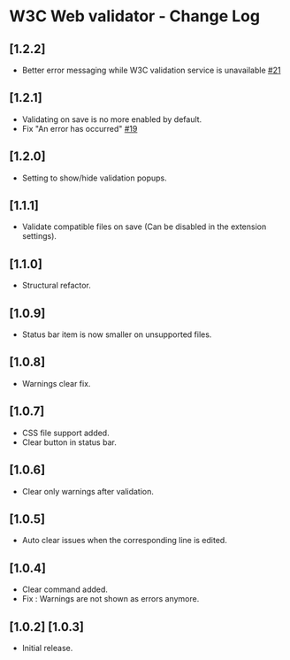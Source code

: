# W3C Web validator - Change Log

## [1.2.2]

- Better error messaging while W3C validation service is unavailable [#21](https://github.com/celian-rib/vscode-webvalidation-extension/issues/21)

## [1.2.1]

- Validating on save is no more enabled by default.
- Fix "An error has occurred" [#19](https://github.com/celian-rib/vscode-webvalidation-extension/issues/19)

## [1.2.0]

- Setting to show/hide validation popups.

## [1.1.1]

- Validate compatible files on save (Can be disabled in the extension settings).

## [1.1.0]

- Structural refactor.

## [1.0.9]

- Status bar item is now smaller on unsupported files.

## [1.0.8]

- Warnings clear fix.

## [1.0.7]

- CSS file support added.
- Clear button in status bar.

## [1.0.6]

- Clear only warnings after validation.

## [1.0.5]

- Auto clear issues when the corresponding line is edited.

## [1.0.4]

- Clear command added.
- Fix : Warnings are not shown as errors anymore.

## [1.0.2] [1.0.3]

- Initial release.
